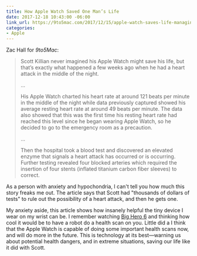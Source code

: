 ```yaml
---
title: How Apple Watch Saved One Man’s Life
date: 2017-12-18 10:43:00 -06:00
link_url: https://9to5mac.com/2017/12/15/apple-watch-saves-life-managing-heart-attack/
categories:
- Apple
---
```


Zac Hall for *9to5Mac*:

> Scott Killian never imagined his Apple Watch might save his life, but that’s exactly what happened a few weeks ago when he had a heart attack in the middle of the night.
>
> …
>
> His Apple Watch charted his heart rate at around 121 beats per minute in the middle of the night while data previously captured showed his average resting heart rate at around 49 beats per minute. The data also showed that this was the first time his resting heart rate had reached this level since he began wearing Apple Watch, so he decided to go to the emergency room as a precaution.
>
>…
>
> Then the hospital took a blood test and discovered an elevated enzyme that signals a heart attack has occurred or is occurring. Further testing revealed four blocked arteries which required the insertion of four stents (inflated titanium carbon fiber sleeves) to correct.

As a person with anxiety and hypochondria, I can't tell you how much this story freaks me out. The article says that Scott had "thousands of dollars of tests" to rule out the possibility of a heart attack, and then he gets one.

My anxiety aside, this article shows how insanely helpful the tiny device I wear on my wrist can be. I remember watching [Big Hero 6](http://www.imdb.com/title/tt2245084/) and thinking how cool it would be to have a robot do a health scan on you. Little did a I think that the Apple Watch is capable of doing some important health scans now, and will do more in the future. This is technology at its best—warning us about potential health dangers, and in extreme situations, saving our life like it did with Scott.
